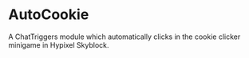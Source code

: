 # AutoCookie
A ChatTriggers module which automatically clicks in the cookie clicker minigame in Hypixel Skyblock.
